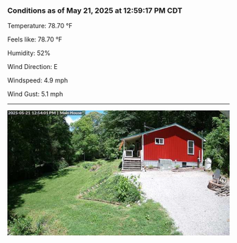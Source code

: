 ### Conditions as of May 21, 2025 at 12:59:17 PM CDT 

Temperature: 78.70 &deg;F

Feels like: 78.70 &deg;F

Humidity: 52%

Wind Direction: E

Windspeed: 4.9 mph

Wind Gust: 5.1 mph

---

<img src="./images/latest.jpeg"/>

